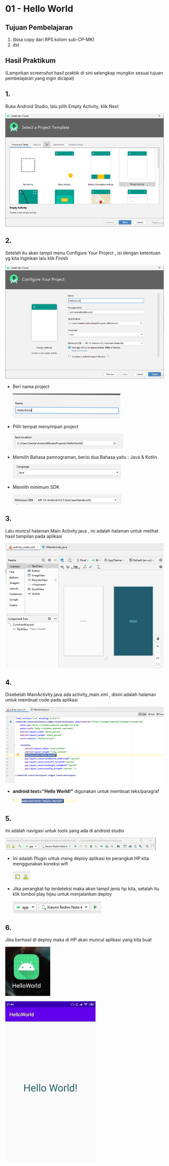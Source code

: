 # 01 - Hello World

## Tujuan Pembelajaran

1. (bisa copy dari RPS kolom sub-CP-MK)
2. dst

## Hasil Praktikum

(Lampirkan screenshot hasil praktik di sini selengkap mungkin sesuai tujuan pembelajaran yang ingin dicapai)

## 1.
Buka Android Studio, lalu pilih Empty Activity, klik Next

![Teks alternatif](img/1.png)

## 2. 
Setelah itu akan tampil menu Configure Your Project , isi dengan ketentuan yg kita inginkan lalu klik Finish

![Teks alternatif](img/2.png)

- Beri nama project

  ![Teks alternatif](img/2a.png)

- Pilih tempat menyimpan project

  ![Teks alternatif](img/2.3.png)

- Memilih Bahasa pemrograman, berisi dua Bahasa yaitu : Java & Kotlin

  ![Teks alternatif](img/2.4.png)

- Memilih minimum SDK

  ![Teks alternatif](img/2.5.png)


## 3. 
Lalu muncul halaman Main Activity.java , ini adalah halaman untuk melihat hasil tampilan pada aplikasi

![Teks alternatif](img/3a.png)

## 4.
Disebelah MainActivity.java ada activity_main.xml , disini adalah halaman untuk membuat code pada aplikasi

![Teks alternatif](img/4a.png)

- **android:text="Hello World!"** digunakan untuk membuat teks/paragraf

  ![Teks alternatif](img/4b.png)

## 5.

Ini adalah navigasi untuk tools yang ada di android studio

![Teks alternatif](img/5.1.png)

- Ini adalah Plugin untuk meng deploy aplikasi ke perangkat HP kita menggunakan koneksi wifi

  ![Teks alternatif](img/5.png)

- Jika perangkat hp terdeteksi maka akan tampil jenis hp kita, setalah itu klik tombol play hijau untuk menjalankan deploy

  ![Teks alternatif](img/5.2.png)

## 6.

Jika berhasil di deploy maka di HP akan muncul aplikasi yang kita buat

![Teks alternatif](img/6.jpg)

![Teks alternatif](img/6.1.jpg)

